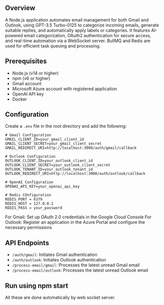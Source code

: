 
## Overview

A Node.js application automates email management for both Gmail and Outlook, using GPT-3.5 Turbo-0125 to categorize incoming emails, generate suitable replies, and automatically apply labels or categories. It features AI-powered email categorization, OAuth2 authentication for secure access, and real-time automation via a WebSocket server. BullMQ and Redis are used for efficient task queuing and processing.


## Prerequisites
- Node.js (v14 or higher)
- npm (v6 or higher)
- Gmail account 
- Microsoft Azure account with registered application 
- OpenAI API key
- Docker

## Configuration

   Create a `.env` file in the root directory and add the following:

   ```
   # Gmail Configuration
   GMAIL_CLIENT_ID=your_gmail_client_id
   GMAIL_CLIENT_SECRET=your_gmail_client_secret
   GMAIL_REDIRECT_URI=http://localhost:3000/auth/gmail/callback

   # Outlook Configuration
   OUTLOOK_CLIENT_ID=your_outlook_client_id
   OUTLOOK_CLIENT_SECRET=your_outlook_client_secret
   OUTLOOK_TENANT_ID=your_outlook_tenant_id
   OUTLOOK_REDIRECT_URI=http://localhost:3000/auth/outlook/callback

   # OpenAI Configuration
   OPENAI_API_KEY=your_openai_api_key

   # Redis COnfiguration
   REDIS_PORT = 6379
   REDIS_HOST = 127.0.0.1
   REDIS_PASS = your_password
   ```

   For Gmail: Set up OAuth 2.0 credentials in the Google Cloud Console
   For Outlook: Register an application in the Azure Portal and configure the necessary permissions


## API Endpoints

- `/auth/gmail`: Initiates Gmail authentication
- `/auth/outlook`: Initiates Outlook authentication
- `/process-email/gmail`: Processes the latest unread Gmail email
- `/process-email/outlook`: Processes the latest unread Outlook email

## Run using npm start
All these are done automatically by web socket server.
